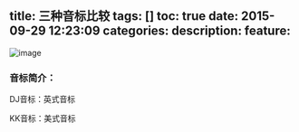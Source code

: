 title: 三种音标比较
tags: []
toc: true
date: 2015-09-29 12:23:09
categories:
description:
feature:
---

![image](http://7xj4cp.com1.z0.glb.clouddn.com/compare.jpg)


<!-- more -->

### 音标简介：

DJ音标：英式音标

KK音标：美式音标